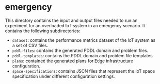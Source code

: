 # emergency

This directory contains the input and output files needed to run an experiment for an overloaded IoT system in an emergency scenario. It contains the following subdirectories:
* ```dataset```: contains the performance metrics dataset of the IoT system as a set of CSV files.
* ```pddl-files```: contains the generated PDDL domain and problem files.
* ```pddl-templates```: contains the PDDL domain and problem file templates.
* ```plans```: contained the generated plans for Edge infrastructure configuration.
 * ```space-specifications```: contains JSON files that represent the IoT space specification under different configuration settings.